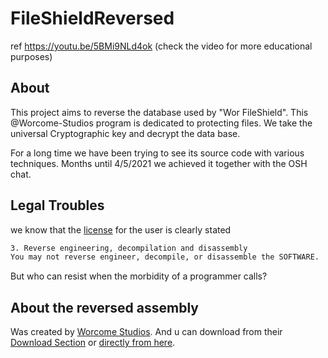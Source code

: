 # FileShieldReversed
ref https://youtu.be/5BMi9NLd4ok (check the video for more educational purposes)

## About
This project aims to reverse the database used by "Wor FileShield". This @Worcome-Studios program is dedicated to protecting files.
We take the universal Cryptographic key and decrypt the data base.

For a long time we have been trying to see its source code with various techniques. Months until 4/5/2021 we achieved it together with the OSH chat.

## Legal Troubles
we know that the [license](http://worcomestudios.comule.com/Recursos/AppHelper/AboutApps/About_WorFileShield.html) for the user is clearly stated 
```sh
3. Reverse engineering, decompilation and disassembly
You may not reverse engineer, decompile, or disassemble the SOFTWARE.
  ```
But who can resist when the morbidity of a programmer calls?

## About the reversed assembly
Was created by [Worcome Studios](http://worcomestudios.comule.com). And u can download from their [Download Section](http://worcomestudios.comule.com/Descargas.html) or [directly from here](https://www.dropbox.com/s/bfv4cahx008fpe7/WorFileShield.exe?dl=1).
